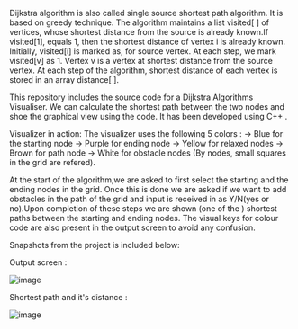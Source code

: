 Dijkstra algorithm is also called single source shortest path algorithm. It is based on greedy technique.
The algorithm maintains a list visited[ ] of vertices, whose shortest distance from the source is already
known.If visited[1], equals 1, then the shortest distance of vertex i is already known. Initially, 
visited[i] is marked as, for source vertex. At each step, we mark visited[v] as 1. Vertex v is a vertex 
at shortest distance from the source vertex. At each step of the algorithm, shortest distance of each 
vertex is stored in an array distance[ ].

This repository includes the source code for a Dijkstra Algorithms Visualiser. We can calculate the 
shortest path between the two nodes and shoe the graphical view using the code. It has been 
developed using C++ .

Visualizer in action:
The visualizer uses the following 5 colors :
->	Blue for  the starting node
->	Purple for ending node
->	Yellow for relaxed nodes
->	Brown for path node 
->	White for obstacle nodes
(By nodes, small squares in the grid are refered).

At the start of the algorithm,we are asked to first select the starting and the ending nodes in the grid.
Once this is done we are asked if we want to add obstacles in the path of the grid and input is received 
in as Y/N(yes or no).Upon completion of these steps we are shown (one of the ) shortest paths between the
starting and ending nodes. The visual keys for colour code are also present in the output screen to avoid
any confusion.

Snapshots from the project is included below:

Output screen :

![image](https://user-images.githubusercontent.com/73034611/184841837-d93b5be4-3f14-4d92-b808-94acde2d4d9f.png)

Shortest path and it's distance :

![image](https://user-images.githubusercontent.com/73034611/184841955-a839e8fe-6efd-4db9-b7c2-3120b169caac.png)

